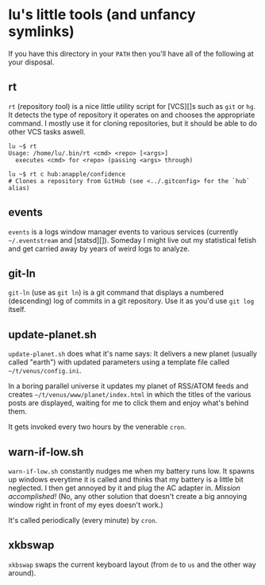 # lu's little tools (and unfancy symlinks)

If you have this directory in your `PATH` then you'll have all of the
following at your disposal.

## rt

`rt` (*r*epository *t*ool) is a nice little utility script for [VCS][]s
such as `git` or `hg`. It detects the type of repository it operates on
and chooses the appropriate command. I mostly use it for cloning
repositories, but it should be able to do other VCS tasks aswell.

    lu ~$ rt
    Usage: /home/lu/.bin/rt <cmd> <repo> [<args>]
      executes <cmd> for <repo> (passing <args> through)
    
    lu ~$ rt c hub:anapple/confidence
    # Clones a repository from GitHub (see <../.gitconfig> for the `hub` alias)

## events

`events` is a logs window manager events to various services (currently
`~/.eventstream` and [statsd][]). Someday I might live out my
statistical fetish and get carried away by years of weird logs to
analyze.

## git-ln

`git-ln` (use as `git ln`) is a git command that displays a numbered
(descending) log of commits in a git repository. Use it as you'd use
`git log` itself.

## update-planet.sh

`update-planet.sh` does what it's name says: It delivers a new planet
(usually called "earth") with updated parameters using a template file
called `~/t/venus/config.ini`.

In a boring parallel universe it updates my planet of RSS/ATOM feeds and
creates `~/t/venus/www/planet/index.html` in which the titles of the
various posts are displayed, waiting for me to click them and enjoy
what's behind them.

It gets invoked every two hours by the venerable `cron`.

## warn-if-low.sh

`warn-if-low.sh` constantly nudges me when my battery runs low. It
spawns up windows everytime it is called and thinks that my battery is a
little bit neglected. I then get annoyed by it and plug the AC adapter
in. *Mission accomplished!* (No, any other solution that doesn't create
a big annoying window right in front of my eyes doesn't work.)

It's called periodically (every minute) by `cron`.

## xkbswap

`xkbswap` swaps the current keyboard layout (from `de` to `us` and the
other way around).
